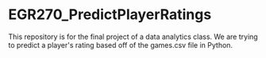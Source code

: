 # EGR270_PredictPlayerRatings
This repository is for the final project of a data analytics class. We are trying to predict a player's rating based off of the games.csv file in Python.
